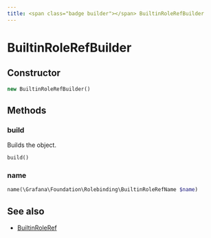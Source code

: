 ```yaml
---
title: <span class="badge builder"></span> BuiltinRoleRefBuilder
---
```

# <span class="badge builder"></span> BuiltinRoleRefBuilder

## Constructor

```php
new BuiltinRoleRefBuilder()
```
## Methods

### <span class="badge object-method"></span> build

Builds the object.

```php
build()
```

### <span class="badge object-method"></span> name

```php
name(\Grafana\Foundation\Rolebinding\BuiltinRoleRefName $name)
```

## See also

 * <span class="badge object-type-class"></span> [BuiltinRoleRef](./object-BuiltinRoleRef.md)
